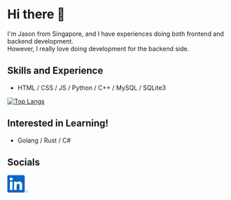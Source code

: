 # Hi there 👋

I'm Jason from Singapore, and I have experiences doing both frontend and backend development.<br>
However, I really love doing development for the backend side.

## Skills and Experience
- HTML / CSS / JS / Python / C++ / MySQL / SQLite3

[![Top Langs](https://github-readme-stats.vercel.app/api/top-langs/?username=kjhjason&layout=compact&theme=dark)](https://github.com/anuraghazra/github-readme-stats)

## Interested in Learning!
- Golang / Rust / C#

## Socials
[<img src='res/linkedIn_logo.svg' alt='linkedin logo' height='40'>](https://www.linkedin.com/in/kjhjason/)
